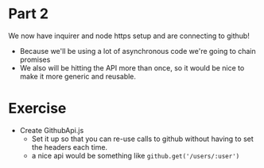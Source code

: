 # Part 2

We now have inquirer and node https setup and are connecting to github!  

* Because we'll be using a lot of asynchronous code we're going to chain promises
* We also will be hitting the API more than once, so it would be nice to make it more generic and reusable.

# Exercise

* Create GithubApi.js 
  * Set it up so that you can re-use calls to github without having to set the headers each time.
  * a nice api would be something like `github.get('/users/:user')`
  